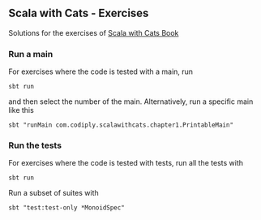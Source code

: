 ## Scala with Cats - Exercises

Solutions for the exercises of [Scala with Cats Book](https://underscore.io/books/scala-with-cats/)

### Run a main

For exercises where the code is tested with a main, run

    sbt run

and then select the number of the main. Alternatively, run a specific main like this

    sbt "runMain com.codiply.scalawithcats.chapter1.PrintableMain"


### Run the tests

For exercises where the code is tested with tests, run all the tests with

    sbt run

Run a subset of suites with

    sbt "test:test-only *MonoidSpec"
